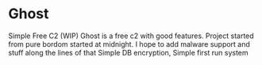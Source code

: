 # Ghost
Simple Free C2 (WIP) 
Ghost is a free c2 with good features. Project started from pure bordom started at midnight.
I hope to add malware support and stuff along the lines of that
Simple DB encryption, Simple first run system
